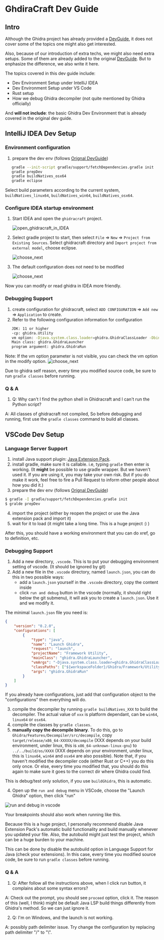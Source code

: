 # GhdiraCraft Dev Guide

## Intro

Although the Ghidra project has already provided a [DevGuide](../DevGuide.md), it does not cover some
of the topics one might also get interested.

Also, because of our introduction of extra techs, we might also need extra setups. Some of them are
already added to the original [DevGuide](../DevGuide.md). But to enphasize the difference, we also
write it here.

The topics covered in this dev guide include:

- Dev Environment Setup under IntelliJ IDEA
- Dev Environment Setup under VS Code
- Rust setup
- How we debug Ghidra decompiler (not quite mentioned by Ghidra officially)

And **will not include**: the basic Ghidra Dev Environment that is already covered in the original
dev guide.

## IntelliJ IDEA Dev Setup

### Environment configuration

1. prepare the dev env (follows [Orignal DevGuide](../DevGuide.md))
```bash
   gradle --init-script gradle/support/fetchDependencies.gradle init
   gradle prepDev
   gradle buildNatives_osx64
   gradle eclipse
```
Select build parameters according to the current system, `buildNatives_linux64`, `buildNatives_win64`, `buildNatives_osx64`.

### Configure IDEA startup environment
1. Start IDEA and open the `ghidracraft` project.
   
   ![open_ghidracraft_in_IDEA](ghidracraft/imgs/DevGuide/idea_config_setup_1.png)
2. Select gradle project to start, then select `File` => `New` => `Project from Existing Sources`. Select ghidracraft directory and `Import project from external model`, choose eclipse.
   
   ![choose_next](ghidracraft/imgs/DevGuide/idea_config_setup_2.png)
3. The default configuration does not need to be modified

   ![choose_next](ghidracraft/imgs/DevGuide/idea_config_setup_3.png)

Now you can modify or read ghidra in IDEA more friendly.

### Debugging Support
1. create configuration for ghidracraft, select `ADD CONFIGURATION` => `Add new` => `Application` to create.
2. Refer to the following configuration information for configuration
``` bash
   JDK: 11 or higher
   -cp: ghidra.Utility
   vm option: -Djava.system.class.loader=ghidra.GhidraClassLoader -DbinaryPath=build/classes/java/main:build/resources/main/:bin/default/::src/main/resources/
   Main class: ghidra.GhidraLauncher
   program argument: ghidra.GhidraRun
```
Note: If the vm option parameter is not visible, you can check the vm option in the modify option.
![choose_next](ghidracraft/imgs/DevGuide/idea_config_debug.png)

Due to ghidra self reason, every time you modified source code, be sure to run `gradle classes` before running.

### Q & A
1. Q: Why can't I find the python shell in Ghidracraft and I can't run the Python script?

A: All classes of ghidracraft not compiled, So before debugging and running, first use the `gradle classes` command to build all classes.
## VSCode Dev Setup

### Language Server Support

1. install Java support plugin: [Java Extension Pack](https://marketplace.visualstudio.com/items?itemName=vscjava.vscode-java-pack).
2. install gradle, make sure it is callable. i.e, typing `gradle` then enter is working. (It **might** be possible
to use gradle wrapper. But we haven't used it. If you are using it, you may take your own risk. But if you do make
it work, feel free to fire a Pull Request to inform other people about how you did it.)
3. prepare the dev env (follows [Orignal DevGuide](../DevGuide.md))

```bash
$ gradle -I gradle/support/fetchDependencies.gradle init
$ gralde prepDev
```

4. import the project (either by reopen the project or use the Java extension pack and import it)
5. wait for it to load (it might take a long time. This is a huge project :) )

After this, you should have a working environment that you can do xref, go to definition, etc.

### Debugging Support

1. Add a new directory, `.vscode`. This is to put your debugging environment setting of vscode.
(It should be ignored by git)
2. Add a new file in the `.vscode` directory, named `launch.json`, you can do this in two
possible ways:
    - add a `launch.json` yourself in the `.vscode` directory, copy the content inside
    - click `run and debug` button in the vscode (normally, it should right below the git submenu),
it will ask you to create a `launch.json`. Use it and we modify it.

The minimal `launch.json` file you need is:

```json
{
    "version": "0.2.0",
    "configurations": [
        {
            "type": "java",
            "name": "Launch Ghidra",
            "request": "launch",
            "projectName": "Framework Utility",
            "mainClass": "ghidra.GhidraLauncher",
            "vmArgs": "-Djava.system.class.loader=ghidra.GhidraClassLoader -DbinaryPath=build/classes/java/main:build/resources/main/:bin/default/::src/main/resources/",
            "classPaths": ["${workspaceFolder}/Ghidra/Framework/Utility/build/classes/java/main"],
            "args": "ghidra.GhidraRun"
        }
    ]
}
```

If you already have configurations, just add that configuration object to the "configurations" then
everything will do.

3. compile the decompiler by running `gradle buildNatives_XXX`
to build the decompiler. The actual value of `xxx` is platform dependant, can be `win64`, `linux64` or
`osx64`.
4. compile the classes by `gradle classes`.
5. **manually copy the decompile binary**. To do this, go to `Ghidra/Features/Decompiler/src/decompile`,
copy `target/release/x86_64-XXXXX/decompile` (XXX depends on your build environment, under linux, this is
`x86_64-unknown-linux-gnu`) to `../../build/os/XXXX` (XXX depends on your environment, under linux,
this is `linux64`, `win64` and `osx64` are also possible).
Note that, if you haven't modified the decompiler code (either Rust or C++) you do this only once.
Or else, every time you modified that, you should do this again to make sure it goes to the correct
dir where Ghidra could find.

This is debug/test only solution, if you use `buildGhidra`, this is automatic.

4. Open up the `run and debug` menu in VSCode, choose the "Launch Ghidra" option, then click "run"

![run and debug in vscode](./ghidracraft/imgs/DevGuide/vscode_debug.png)

Your breakpoints should also work when running like this.

Because this is a huge project, I personally recommend disable Java Extension Pack's automatic build
functionality and build manually whenever you updated your file.
Also, the autobuild might just test the project, which can be a huge burden to your machine.

This can be done by disable the autobuild option in Language Support for Java (check your extensions).
In this case, every time you modified source code, be sure to run `gradle classes` before running.

### Q & A

1. Q: After follow all the instructions above, when I click run button, it complains about some syntax
errors?

A: Check out the prompt, you should see `proceed` option, click it. The reason of this (well, I think)
might be default Java LSP build things differently from Ghidra's method. So we can just ignore it.

2. Q: I'm on Windows, and the launch is not working.

A: possibly path delimiter issue. Try change the configuration by replacing path delimiter "/" to "\\".
